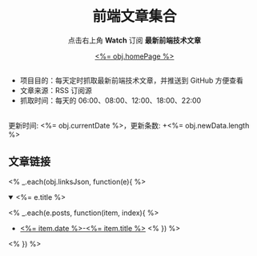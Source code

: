 <div align="center"><h1>前端文章集合</h1><p>点击右上角 <strong>Watch</strong> 订阅 <strong>最新前端技术文章</strong></p>
<a href="<%= obj.homePage %>"><%= obj.homePage %></a>
</div>

## 

- 项目目的：每天定时抓取最新前端技术文章，并推送到 GitHub 方便查看
- 文章来源：RSS 订阅源
- 抓取时间：每天的 06:00、08:00、12:00、18:00、22:00

## 

更新时间: <%= obj.currentDate %>，更新条数: +<%= obj.newData.length %>

## 文章链接
<% _.each(obj.linksJson, function(e){ %>
<details open>
<summary id="<%= e.title.toLowerCase() %>">
 <%= e.title %>
</summary>

<% _.each(e.posts, function(item, index){  %>
- [<%= item.date %>-<%= item.title %>](<%= item.link %>) 
<% }) %>

</details>
<% }) %>
